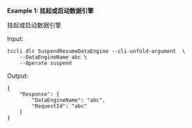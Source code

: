 **Example 1: 挂起或启动数据引擎**

挂起或启动数据引擎

Input: 

```
tccli dlc SuspendResumeDataEngine --cli-unfold-argument  \
    --DataEngineName abc \
    --Operate suspend
```

Output: 
```
{
    "Response": {
        "DataEngineName": "abc",
        "RequestId": "abc"
    }
}
```

